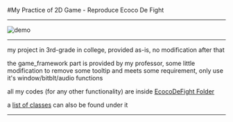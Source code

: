 #My Practice of 2D Game - Reproduce Ecoco De Fight

---

![demo](demo.gif)

---

my project in 3rd-grade in college, provided as-is, no modification after that

the game_framework part is provided by my professor, some little modification to remove some tooltip and meets some requirement, only use it's window/bitblt/audio functions

all my codes (for any other functionality) are inside [EcocoDeFight Folder](EcocoDeFight/EcocoDeFight)

a [list of classes](EcocoDeFight/EcocoDeFight/ClassList.md) can also be found under it

---

